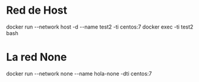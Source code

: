 # Red de Host
docker run --network host -d --name test2 -ti centos:7
docker exec -ti test2 bash

# La red None
docker run --network none --name hola-none -dti centos:7